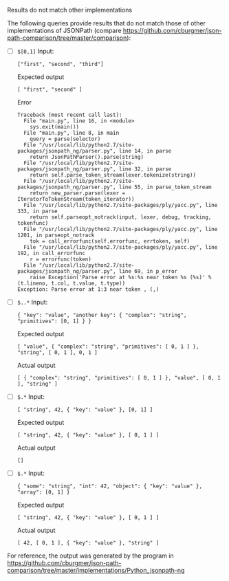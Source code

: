 Results do not match other implementations

The following queries provide results that do not match those of other implementations of JSONPath
(compare https://github.com/cburgmer/json-path-comparison/tree/master/comparison):

- [ ] `$[0,1]`
  Input:
  ```
  ["first", "second", "third"]
  ```
  Expected output
  ```
  [ "first", "second" ]
  ```
  Error
  ```
  Traceback (most recent call last):
    File "main.py", line 16, in <module>
      sys.exit(main())
    File "main.py", line 8, in main
      query = parse(selector)
    File "/usr/local/lib/python2.7/site-packages/jsonpath_ng/parser.py", line 14, in parse
      return JsonPathParser().parse(string)
    File "/usr/local/lib/python2.7/site-packages/jsonpath_ng/parser.py", line 32, in parse
      return self.parse_token_stream(lexer.tokenize(string))
    File "/usr/local/lib/python2.7/site-packages/jsonpath_ng/parser.py", line 55, in parse_token_stream
      return new_parser.parse(lexer = IteratorToTokenStream(token_iterator))
    File "/usr/local/lib/python2.7/site-packages/ply/yacc.py", line 333, in parse
      return self.parseopt_notrack(input, lexer, debug, tracking, tokenfunc)
    File "/usr/local/lib/python2.7/site-packages/ply/yacc.py", line 1201, in parseopt_notrack
      tok = call_errorfunc(self.errorfunc, errtoken, self)
    File "/usr/local/lib/python2.7/site-packages/ply/yacc.py", line 192, in call_errorfunc
      r = errorfunc(token)
    File "/usr/local/lib/python2.7/site-packages/jsonpath_ng/parser.py", line 69, in p_error
      raise Exception('Parse error at %s:%s near token %s (%s)' % (t.lineno, t.col, t.value, t.type))
  Exception: Parse error at 1:3 near token , (,)
  ```

- [ ] `$..*`
  Input:
  ```
  { "key": "value", "another key": { "complex": "string", "primitives": [0, 1] } }
  ```
  Expected output
  ```
  [ "value", { "complex": "string", "primitives": [ 0, 1 ] }, "string", [ 0, 1 ], 0, 1 ]
  ```
  Actual output
  ```
  [ { "complex": "string", "primitives": [ 0, 1 ] }, "value", [ 0, 1 ], "string" ]
  ```

- [ ] `$.*`
  Input:
  ```
  [ "string", 42, { "key": "value" }, [0, 1] ]
  ```
  Expected output
  ```
  [ "string", 42, { "key": "value" }, [ 0, 1 ] ]
  ```
  Actual output
  ```
  []
  ```

- [ ] `$.*`
  Input:
  ```
  { "some": "string", "int": 42, "object": { "key": "value" }, "array": [0, 1] }
  ```
  Expected output
  ```
  [ "string", 42, { "key": "value" }, [ 0, 1 ] ]
  ```
  Actual output
  ```
  [ 42, [ 0, 1 ], { "key": "value" }, "string" ]
  ```


For reference, the output was generated by the program in https://github.com/cburgmer/json-path-comparison/tree/master/implementations/Python_jsonpath-ng
